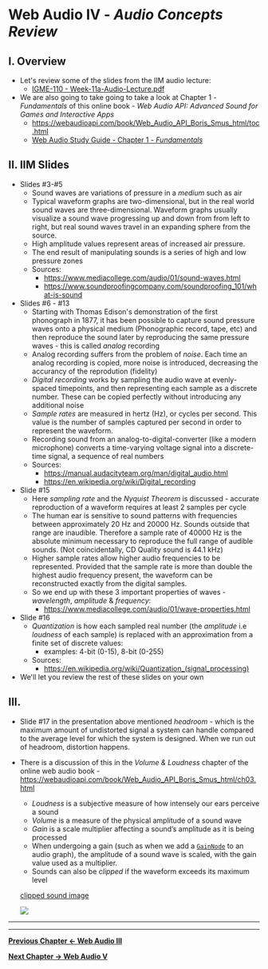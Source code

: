 # Web Audio IV - *Audio Concepts Review*

## I. Overview
- Let's review some of the slides from the IIM audio lecture:
  - [IGME-110 - Week-11a-Audio-Lecture.pdf](./_files/Week-11a-Audio-Lecture.pdf)
- We are also going to take going to take a look at Chapter 1 - *Fundamentals* of this online book -  *Web Audio API: Advanced Sound for Games and Interactive Apps*
  - https://webaudioapi.com/book/Web_Audio_API_Boris_Smus_html/toc.html
  - [Web Audio Study Guide - Chapter 1 - *Fundamentals*](./web-audio-chapter-1.md)


## II. IIM Slides

- Slides #3-#5
  - Sound waves are variations of pressure in a *medium* such as air
  - Typical waveform graphs are two-dimensional, but in the real world sound waves are three-dimensional. Waveform graphs usually visualize a sound wave progressing up and down from from left to right, but real sound waves travel in an expanding sphere from the source.
  - High amplitude values represent areas of increased air pressure. 
  - The end result of manipulating sounds is a series of high and low pressure zones
  - Sources: 
    - https://www.mediacollege.com/audio/01/sound-waves.html
    - https://www.soundproofingcompany.com/soundproofing_101/what-is-sound
- Slides #6 - #13
  - Starting with Thomas Edison's demonstration of the first phonograph in 1877, it has been possible to capture sound pressure waves onto a physical medium (Phonographic record, tape, etc) and then reproduce the sound later by reproducing the same pressure waves - this is called *analog* recording
  -  Analog recording suffers from the problem of *noise*. Each time an analog recording is copied, more noise is introduced, decreasing the accurancy of the reprodution (fidelity)
  - *Digital recording* works by sampling the audio wave at evenly-spaced timepoints, and then representing each sample as a discrete number. These can be copied perfectly without introducing any additional noise
  - *Sample rates* are measured in hertz (Hz), or cycles per second. This value is the number of samples captured per second in order to represent the waveform.
  - Recording sound from an analog-to-digital-converter (like a modern microphone) converts a time-varying voltage signal into a discrete-time signal, a sequence of real numbers
  - Sources:
    - https://manual.audacityteam.org/man/digital_audio.html
    - https://en.wikipedia.org/wiki/Digital_recording
- Slide #15
  - Here *sampling rate* and the *Nyquist Theorem* is discussed - accurate reproduction of a waveform requires at least 2 samples per cycle
  - The human ear is sensitive to sound patterns with frequencies between approximately 20 Hz and 20000 Hz. Sounds outside that range are inaudible. Therefore a sample rate of 40000 Hz is the absolute minimum necessary to reproduce the full range of audible sounds. (Not coincidentally, CD Quality sound is 44.1 kHz)
  - Higher sample rates allow higher audio frequencies to be represented. Provided that the sample rate is more than double the highest audio frequency present, the waveform can be reconstructed exactly from the digital samples. 
  - So we end up with these 3 important properties of waves - *wavelength*, *amplitude* & *frequency*:
    - https://www.mediacollege.com/audio/01/wave-properties.html
- Slide #16
  - *Quantization* is how each sampled real number (the *amplitude* i.e *loudness* of each sample) is replaced with an approximation from a finite set of discrete values:
    - examples: 4-bit (0-15), 8-bit (0-255)
  - Sources:
    - https://en.wikipedia.org/wiki/Quantization_(signal_processing)
 - We'll let you review the rest of these slides on your own   
    
 ## III. 
 
 - Slide #17 in the presentation above mentioned *headroom* - which is the maximum amount of undistorted signal a system can handle compared to the average level for which the system is designed. When we run out of headroom, distortion happens.
 - There is a discussion of this in the *Volume & Loudness* chapter of the online web audio book - https://webaudioapi.com/book/Web_Audio_API_Boris_Smus_html/ch03.html
   - *Loudness* is a subjective measure of how intensely our ears perceive a sound
   - *Volume* is a measure of the physical amplitude of a sound wave
   - *Gain* is a scale multiplier affecting a sound’s amplitude as it is being processed
   - When undergoing a gain (such as when we add a [`GainNode`](https://developer.mozilla.org/en-US/docs/Web/API/GainNode) to an audio graph), the amplitude of a sound wave is scaled, with the gain value used as a multiplier.
   -  Sounds can also be *clipped* if the waveform exceeds its maximum level
   
   [clipped sound image](https://webaudioapi.com/book/Web_Audio_API_Boris_Smus_html/images/waap_0305.png)
   
   <img src="https://webaudioapi.com/book/Web_Audio_API_Boris_Smus_html/images/waap_0305.png">
 
 

<hr><hr>

**[Previous Chapter <- Web Audio III](demo-web-audio-3.md)**

**[Next Chapter -> Web Audio V](demo-web-audio-5.md)**
